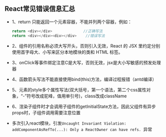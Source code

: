 ## React常见错误信息汇总

* 1、return 只能返回一个元素容器，不能并列两个容器，例如：

  ```js
  return <div></div>              //正确写法
  return <div></div><div></div>    //错误写法
  ```

* 2、组件的引用名称必须大写开头，否则引入无效，React 的 JSX 里约定分别使用首字母大、小写来区分本地模块的类和 HTML 标签。  

* 3、onClick等事件绑定注意C是大写，否则无效，jsx是大小写敏感的预发处理器

* 4、函数箭头写法不能直接使用bind(this)方法，编译过程报错（antd编译）

* 5、元素的style多个属性写法(双大括号，第一个语法，第二个css属性对象，“-”符号改成驼峰，值用单引号)，class改成className

* 6、渲染子组件时才会调用子组件的getInitialState方法，因此父组件有异步props时，子组件调用需要注意位置

* 多次引入react模块，引发`Uncaught Invariant Violation: addComponentAsRefTo(...): Only a ReactOwner can have refs. `异常
